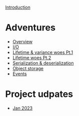[Introduction](introduction.md)

# Adventures

* [Overview]()
* [I/O]()
* [Lifetime & variance woes Pt.1]()
* [Lifetime woes Pt.2](lifetime-p2.md)
* [Serialization & deserialization]()
* [Object storage]()
* [Events]()

# Project udpates

* [Jan 2023](jan-2023-update.md)
